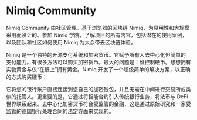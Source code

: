 # 

# Nimiq Community

Nimiq Community 由社区管理。基于浏览器的区块链 Nimiq，为易用性和大规模采用而设计的。参加 Nimiq 学院，了解项目的所有内容，包括潜在的使用案例，以及团队和社区如何使用 Nimiq 为大众带去区块链体验。

Nimiq 是一个独特的开源支付系统和加密货币。它赋予所有人去中心化但简单的支付能力。有很多方法可以购买加密货币。最大的问题是：谁控制硬币。想想拥有实物黄金与仅“在纸上”拥有黄金。Nimiq 开发了一个超级简单的解决方案，以正确的方式购买硬币：

它将您的银行账户直接连接到您自己的加密钱包，并且无需在中间进行交易所或类似的托管人。更重要的是，它通过将智能合约引入传统银行业务，将法币与 DeFi 世界联系起来。去中心化加密货币符合受监管的金融，这是通过原始研究和一家受监管的德国银行处理合同的法定方面来实现的。

